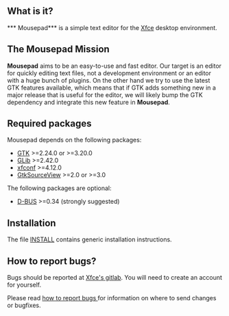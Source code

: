 ## What is it?

*** Mousepad*** is a simple text editor for the [Xfce](https://www.xfce.org) desktop environment.


## The Mousepad Mission

**Mousepad** aims to be an easy-to-use and fast editor. Our target is an
editor for quickly editing text files, not a development environment or an
editor with a huge bunch of plugins. On the other hand we try to use the latest
GTK features available, which means that if GTK adds something new in a major
release that is useful for the editor, we will likely bump the GTK dependency
and integrate this new feature in **Mousepad**.


## Required packages

Mousepad depends on the following packages:

* [GTK](https://www.gtk.org) >=2.24.0 or >=3.20.0
* [GLib](https://wiki.gnome.org/Projects/GLib) >=2.42.0
* [xfconf](https://gitlab.xfce.org/xfce/xfconf) >=4.12.0
* [GtkSourceView](https://wiki.gnome.org/Projects/GtkSourceView) >=2.0 or >=3.0

The following packages are optional:

* [D-BUS](https://www.freedesktop.org/wiki/Software/dbus) >=0.34 (strongly suggested)


## Installation

The file [INSTALL](INSTALL) contains generic installation instructions.


## How to report bugs?

Bugs should be reported at [Xfce's gitlab](https://gitlab.xfce.org/apps/mousepad/-/issues). You will need to create an account for yourself.

Please read [how to report bugs ](https://docs.xfce.org/contribute/start#bug_reporting_and_testing) for information on where to send changes or bugfixes.
